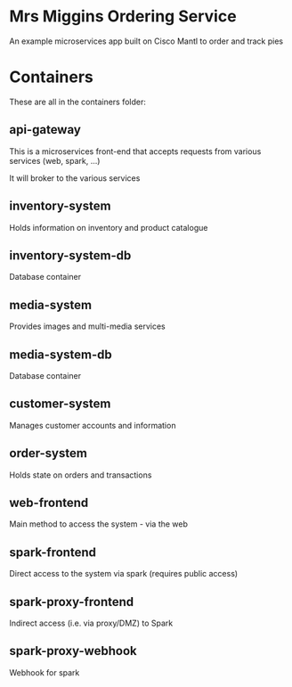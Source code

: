 # Mrs Miggins Ordering Service
An example microservices app built on Cisco Mantl to order and track pies

# Containers
These are all in the containers folder:

## api-gateway
This is a microservices front-end that accepts requests from various services (web, spark, ...)

It will broker to the various services

## inventory-system
Holds information on inventory and product catalogue

## inventory-system-db
Database container

## media-system
Provides images and multi-media services

## media-system-db
Database container

## customer-system
Manages customer accounts and information

## order-system
Holds state on orders and transactions

## web-frontend
Main method to access the system - via the web

## spark-frontend
Direct access to the system via spark (requires public access)

## spark-proxy-frontend
Indirect access (i.e. via proxy/DMZ) to Spark

## spark-proxy-webhook
Webhook for spark

